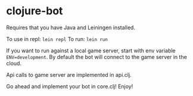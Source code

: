 # clojure-bot

Requires that you have Java and Leiningen installed.

To use in repl: `lein repl`
To run: `lein run`

If you want to run against a local game server, start with env variable `ENV=development`. By default the bot will connect to the game server in the cloud.

Api calls to game server are implemented in api.clj.

Go ahead and implement your bot in core.clj! Enjoy!
